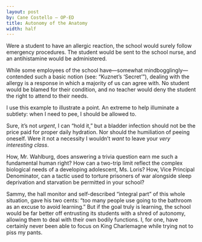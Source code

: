 ```yaml
---
layout: post
by: Cane Costello — OP-ED
title: Autonomy of the Anatomy
width: half
---
```


Were a student to have an allergic reaction, the school would surely follow emergency procedures. The student would be sent to the school nurse, and an antihistamine would be administered.

While some employees of the school have—somewhat mindbogglingly—contended such a basic notion (see: “Kuznet’s ‘Secret’”), dealing with the allergy is a response in which a majority of us can agree with. No student would be blamed for their condition, and no teacher would deny the student the right to attend to their needs.

I use this example to illustrate a point. An extreme to help illuminate a subtlety: when I need to pee, I should be allowed to.

Sure, it’s not *urgent*, I can “hold it,” but a bladder infection should not be the price paid for proper daily hydration. Nor should the humiliation of peeing oneself. Were it not a necessity I wouldn’t *want* to leave your *very interesting class*.

How, Mr. Wahlburg, does answering a trivia question earn me such a fundamental human right? How can a two-trip limit reflect the complex biological needs of a developing adolescent, Ms. Loris? How, Vice Principal Denominator, can a tactic used to torture prisoners of war alongside sleep deprivation and starvation be permitted in your school?

Sammy, the hall monitor and self-described “integral part” of this whole situation, gave his two cents: “too many people use going to the bathroom as an excuse to avoid learning.” But if the goal truly is learning, the school would be far better off entrusting its students with a shred of autonomy, allowing them to deal with their own bodily functions. I, for one, have certainly never been able to focus on King Charlemagne while trying not to piss my pants.